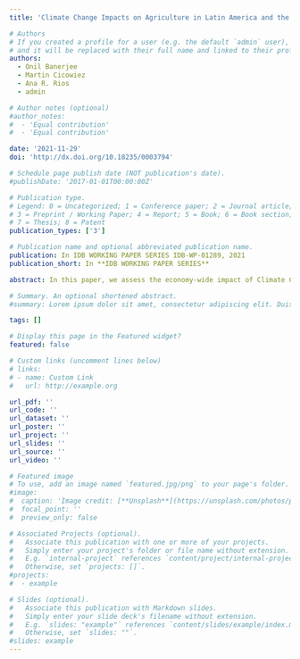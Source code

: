 ```yaml
---
title: 'Climate Change Impacts on Agriculture in Latin America and the Caribbean - An Application of the Integrated Economic-Environmental Modeling (IEEM) Platform'

# Authors
# If you created a profile for a user (e.g. the default `admin` user), write the username (folder name) here
# and it will be replaced with their full name and linked to their profile.
authors:
  - Onil Banerjee
  - Martin Cicowiez
  - Ana R. Rios
  - admin

# Author notes (optional)
#author_notes:
#  - 'Equal contribution'
#  - 'Equal contribution'

date: '2021-11-29'
doi: 'http://dx.doi.org/10.18235/0003794'

# Schedule page publish date (NOT publication's date).
#publishDate: '2017-01-01T00:00:00Z'

# Publication type.
# Legend: 0 = Uncategorized; 1 = Conference paper; 2 = Journal article;
# 3 = Preprint / Working Paper; 4 = Report; 5 = Book; 6 = Book section;
# 7 = Thesis; 8 = Patent
publication_types: ['3']

# Publication name and optional abbreviated publication name.
publication: In IDB WORKING PAPER SERIES IDB-WP-01289, 2021
publication_short: In **IDB WORKING PAPER SERIES**

abstract: In this paper, we assess the economy-wide impact of Climate Change (CC) on agriculture and food security in 20 Latin American and the Caribbean (LAC) countries. Specifically, we focus on the following three channels through which CC may affect agricultural and non-agricultural production (i) agricultural yields. (ii) labor productivity in agriculture, and (iii) economy-wide labor productivity. We implement the analysis using the Integrated Economic-Environmental Model (IEEM) and databases for 20 LAC available through the OPEN IEEM Platform. Our analysis identifies those countries most affected according to key indicators including Gross Domestic Product (GDP), international commerce, sectoral output, poverty, and emissions. Most countries experience negative impacts on GDP, with the exception of the major soybean producing countries, namely, Brazil, Argentina and Uruguay. We find that CC-induced crop productivity and labor productivity changes affect countries differently. The combined impact, however, indicates that Belize, Nicaragua, Guatemala and Paraguay would fare the worst. Early identification of these hardest hit countries can enable policy makers pre-empting these effects and beginning the design of adaptation strategies early on. In terms of greenhouse gas emissions, only Argentina, Chile and Uruguay would experience small increases in emissions.

# Summary. An optional shortened abstract.
#summary: Lorem ipsum dolor sit amet, consectetur adipiscing elit. Duis posuere tellus ac convallis placerat. Proin tincidunt magna sed ex sollicitudin condimentum.

tags: []

# Display this page in the Featured widget?
featured: false

# Custom links (uncomment lines below)
# links:
# - name: Custom Link
#   url: http://example.org

url_pdf: ''
url_code: ''
url_dataset: ''
url_poster: ''
url_project: ''
url_slides: ''
url_source: ''
url_video: ''

# Featured image
# To use, add an image named `featured.jpg/png` to your page's folder.
#image:
#  caption: 'Image credit: [**Unsplash**](https://unsplash.com/photos/pLCdAaMFLTE)'
#  focal_point: ''
#  preview_only: false

# Associated Projects (optional).
#   Associate this publication with one or more of your projects.
#   Simply enter your project's folder or file name without extension.
#   E.g. `internal-project` references `content/project/internal-project/index.md`.
#   Otherwise, set `projects: []`.
#projects:
#  - example

# Slides (optional).
#   Associate this publication with Markdown slides.
#   Simply enter your slide deck's filename without extension.
#   E.g. `slides: "example"` references `content/slides/example/index.md`.
#   Otherwise, set `slides: ""`.
#slides: example
---
```

